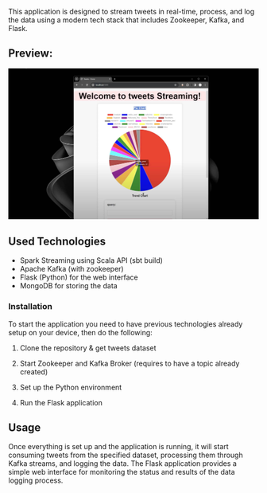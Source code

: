 This application is designed to stream tweets in real-time, process, and log the data using a modern tech stack that includes Zookeeper, Kafka, and Flask.

## Preview:

![demo](docs/example.jpg)

## Used Technologies

- Spark Streaming using Scala API (sbt build)
- Apache Kafka (with zookeeper)
- Flask (Python) for the web interface
- MongoDB for storing the data

### Installation

To start the application you need to have previous technologies already setup on your device, then do the following:

1. Clone the repository & get tweets dataset

2. Start Zookeeper and Kafka Broker (requires to have a topic already created)

3. Set up the Python environment

4. Run the Flask application

## Usage

Once everything is set up and the application is running, it will start consuming tweets from the specified dataset, processing them through Kafka streams, and logging the data. The Flask application provides a simple web interface for monitoring the status and results of the data logging process.
